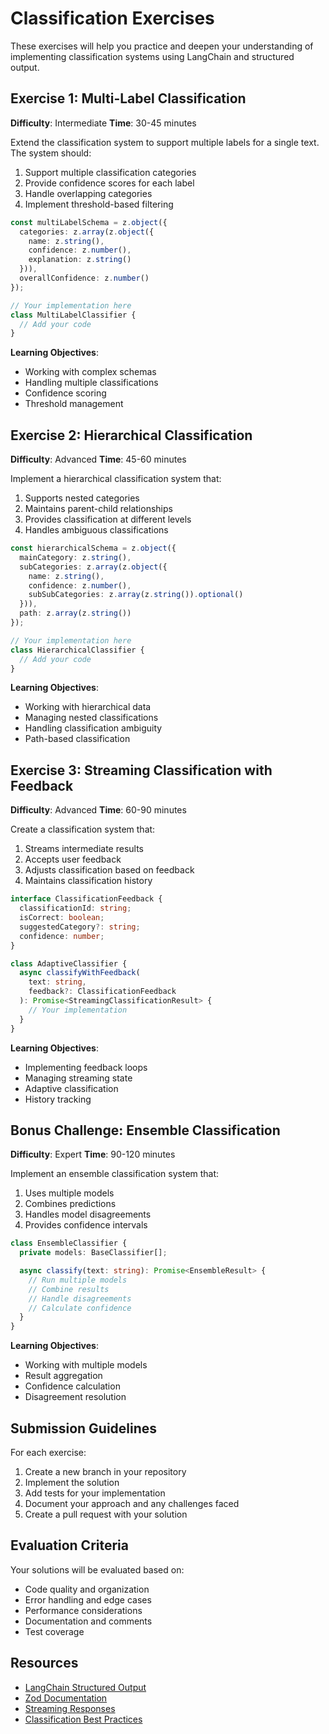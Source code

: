 # Classification Exercises

These exercises will help you practice and deepen your understanding of implementing classification systems using LangChain and structured output.

## Exercise 1: Multi-Label Classification
**Difficulty**: Intermediate
**Time**: 30-45 minutes

Extend the classification system to support multiple labels for a single text. The system should:
1. Support multiple classification categories
2. Provide confidence scores for each label
3. Handle overlapping categories
4. Implement threshold-based filtering

```typescript
const multiLabelSchema = z.object({
  categories: z.array(z.object({
    name: z.string(),
    confidence: z.number(),
    explanation: z.string()
  })),
  overallConfidence: z.number()
});

// Your implementation here
class MultiLabelClassifier {
  // Add your code
}
```

**Learning Objectives**:
- Working with complex schemas
- Handling multiple classifications
- Confidence scoring
- Threshold management

## Exercise 2: Hierarchical Classification
**Difficulty**: Advanced
**Time**: 45-60 minutes

Implement a hierarchical classification system that:
1. Supports nested categories
2. Maintains parent-child relationships
3. Provides classification at different levels
4. Handles ambiguous classifications

```typescript
const hierarchicalSchema = z.object({
  mainCategory: z.string(),
  subCategories: z.array(z.object({
    name: z.string(),
    confidence: z.number(),
    subSubCategories: z.array(z.string()).optional()
  })),
  path: z.array(z.string())
});

// Your implementation here
class HierarchicalClassifier {
  // Add your code
}
```

**Learning Objectives**:
- Working with hierarchical data
- Managing nested classifications
- Handling classification ambiguity
- Path-based classification

## Exercise 3: Streaming Classification with Feedback
**Difficulty**: Advanced
**Time**: 60-90 minutes

Create a classification system that:
1. Streams intermediate results
2. Accepts user feedback
3. Adjusts classification based on feedback
4. Maintains classification history

```typescript
interface ClassificationFeedback {
  classificationId: string;
  isCorrect: boolean;
  suggestedCategory?: string;
  confidence: number;
}

class AdaptiveClassifier {
  async classifyWithFeedback(
    text: string,
    feedback?: ClassificationFeedback
  ): Promise<StreamingClassificationResult> {
    // Your implementation
  }
}
```

**Learning Objectives**:
- Implementing feedback loops
- Managing streaming state
- Adaptive classification
- History tracking

## Bonus Challenge: Ensemble Classification
**Difficulty**: Expert
**Time**: 90-120 minutes

Implement an ensemble classification system that:
1. Uses multiple models
2. Combines predictions
3. Handles model disagreements
4. Provides confidence intervals

```typescript
class EnsembleClassifier {
  private models: BaseClassifier[];

  async classify(text: string): Promise<EnsembleResult> {
    // Run multiple models
    // Combine results
    // Handle disagreements
    // Calculate confidence
  }
}
```

**Learning Objectives**:
- Working with multiple models
- Result aggregation
- Confidence calculation
- Disagreement resolution

## Submission Guidelines

For each exercise:
1. Create a new branch in your repository
2. Implement the solution
3. Add tests for your implementation
4. Document your approach and any challenges faced
5. Create a pull request with your solution

## Evaluation Criteria

Your solutions will be evaluated based on:
- Code quality and organization
- Error handling and edge cases
- Performance considerations
- Documentation and comments
- Test coverage

## Resources

- [LangChain Structured Output](https://js.langchain.com/docs/modules/model_io/output_parsers/structured)
- [Zod Documentation](https://zod.dev/)
- [Streaming Responses](https://developer.mozilla.org/en-US/docs/Web/API/Streams_API)
- [Classification Best Practices](https://js.langchain.com/docs/modules/model_io/output_parsers/structured) 